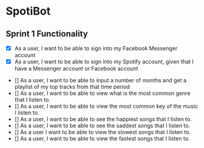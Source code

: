 # SpotiBot

## Sprint 1 Functionality
- [x] As a user, I want to be able to sign into my Facebook Messenger account
- [x] As a user, I want to be able to sign into my Spotify account, given that I have a Messenger account or Facebook account
- [] As a user, I want to be able to input a number of months and get a playlist of my top tracks from that time period
- [] As a user, I want to be able to view what is the most common genre that I listen to.
- [] As a user, I want to be able to view the most common key of the music I listen to.
- [] As a user, I want to be able to see the happiest songs that I listen to.
- [] As a user, I want to be able to see the saddest songs that I listen to.
- [] As a user I want to be able to view the slowest songs that I listen to.
- [] As a user, I want to be able to view the fastest songs that I listen to.

